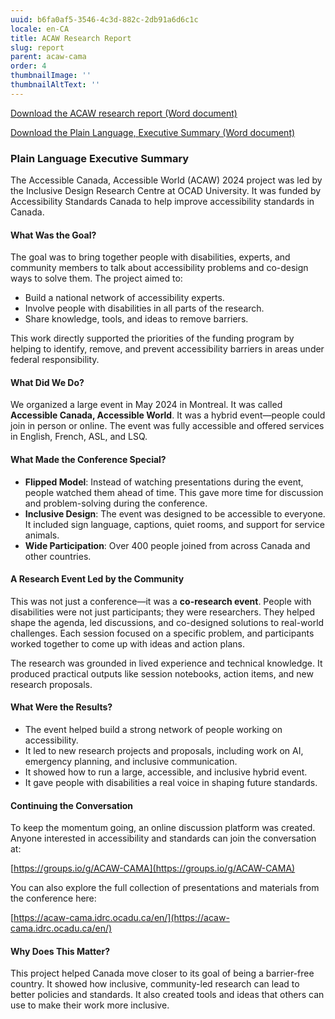 ```yaml
---
uuid: b6fa0af5-3546-4c3d-882c-2db91a6d6c1c
locale: en-CA
title: ACAW Research Report
slug: report
parent: acaw-cama
order: 4
thumbnailImage: ''
thumbnailAltText: ''
---
```

[Download the ACAW research report (Word document)](https://idrc.ocadu.ca/media/ACAW_CAMA_2024_Research_Report_En.docx)

[Download the Plain Language, Executive Summary (Word document)](https://idrc.ocadu.ca/media/ACAW_Research_Report_Executive_Summary_En.docx)

### Plain Language Executive Summary

The Accessible Canada, Accessible World (ACAW) 2024 project was led by the Inclusive Design Research Centre at OCAD University. It was funded by Accessibility Standards Canada to help improve accessibility standards in Canada.

#### What Was the Goal?

The goal was to bring together people with disabilities, experts, and community members to talk about accessibility problems and co-design ways to solve them. The project aimed to:

- Build a national network of accessibility experts.
- Involve people with disabilities in all parts of the research.
- Share knowledge, tools, and ideas to remove barriers.

This work directly supported the priorities of the funding program by helping to identify, remove, and prevent accessibility barriers in areas under federal responsibility.

#### What Did We Do?

We organized a large event in May 2024 in Montreal. It was called **Accessible Canada, Accessible World**. It was a hybrid event—people could join in person or online. The event was fully accessible and offered services in English, French, ASL, and LSQ.

#### What Made the Conference Special?

- **Flipped Model**: Instead of watching presentations during the event, people watched them ahead of time. This gave more time for discussion and problem-solving during the conference.
- **Inclusive Design**: The event was designed to be accessible to everyone. It included sign language, captions, quiet rooms, and support for service animals.
- **Wide Participation**: Over 400 people joined from across Canada and other countries.

#### A Research Event Led by the Community

This was not just a conference—it was a **co-research event**. People with disabilities were not just participants; they were researchers. They helped shape the agenda, led discussions, and co-designed solutions to real-world challenges. Each session focused on a specific problem, and participants worked together to come up with ideas and action plans.

The research was grounded in lived experience and technical knowledge. It produced practical outputs like session notebooks, action items, and new research proposals.

#### What Were the Results?

- The event helped build a strong network of people working on accessibility.
- It led to new research projects and proposals, including work on AI, emergency planning, and inclusive communication.
- It showed how to run a large, accessible, and inclusive hybrid event.
- It gave people with disabilities a real voice in shaping future standards.

#### Continuing the Conversation

To keep the momentum going, an online discussion platform was created. Anyone interested in accessibility and standards can join the conversation at:

[https://groups.io/g/ACAW-CAMA](https://groups.io/g/ACAW-CAMA)

You can also explore the full collection of presentations and materials from the conference here:

[https://acaw-cama.idrc.ocadu.ca/en/](https://acaw-cama.idrc.ocadu.ca/en/)

#### Why Does This Matter?

This project helped Canada move closer to its goal of being a barrier-free country. It showed how inclusive, community-led research can lead to better policies and standards. It also created tools and ideas that others can use to make their work more inclusive.

